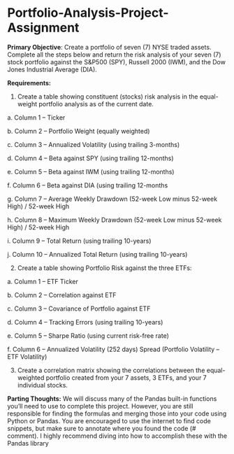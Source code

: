 # Portfolio-Analysis-Project-Assignment

**Primary Objective**: Create a portfolio of seven (7) NYSE traded assets. Complete all the steps below and return the risk analysis of your seven (7) stock portfolio against the S&P500 (SPY), Russell 2000 (IWM), and the Dow Jones Industrial Average (DIA).

**Requirements:**
1. Create a table showing constituent (stocks) risk analysis in the equal-weight portfolio analysis as of the
current date.
  
  a. Column 1 – Ticker
  
  b. Column 2 – Portfolio Weight (equally weighted)
  
  c. Column 3 – Annualized Volatility (using trailing 3-months)
  
  d. Column 4 – Beta against SPY (using trailing 12-months)
  
  e. Column 5 – Beta against IWM (using trailing 12-months)
  
  f. Column 6 – Beta against DIA (using trailing 12-months
  
  g. Column 7 – Average Weekly Drawdown (52-week Low minus 52-week High) / 52-week High
  
  h. Column 8 – Maximum Weekly Drawdown (52-week Low minus 52-week High) / 52-week High
  
  i. Column 9 – Total Return (using trailing 10-years)
  
  j. Column 10 – Annualized Total Return (using trailing 10-years)

2. Create a table showing Portfolio Risk against the three ETFs:
  
  a. Column 1 – ETF Ticker
  
  b. Column 2 – Correlation against ETF
  
  c. Column 3 – Covariance of Portfolio against ETF
  
  d. Column 4 – Tracking Errors (using trailing 10-years)
  
  e. Column 5 – Sharpe Ratio (using current risk-free rate)
  
  f. Column 6 – Annualized Volatility (252 days) Spread (Portfolio Volatility – ETF Volatility)

3. Create a correlation matrix showing the correlations between the equal-weighted portfolio created from
your 7 assets, 3 ETFs, and your 7 individual stocks.

**Parting Thoughts:** We will discuss many of the Pandas built-in functions you’ll need to use to complete this
project. However, you are still responsible for finding the formulas and merging those into your code using Python
or Pandas. You are encouraged to use the internet to find code snippets, but make sure to annotate where you found
the code (# comment). I highly recommend diving into how to accomplish these with the Pandas library

